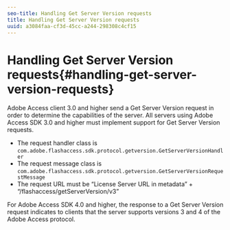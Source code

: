 ```yaml
---
seo-title: Handling Get Server Version requests
title: Handling Get Server Version requests
uuid: a3084faa-cf3d-45cc-a244-298308c4cf15
---
```


# Handling Get Server Version requests{#handling-get-server-version-requests}

Adobe Access client 3.0 and higher send a Get Server Version request in order to determine the capabilities of the server. All servers using Adobe Access SDK 3.0 and higher must implement support for Get Server Version requests.

* The request handler class is `com.adobe.flashaccess.sdk.protocol.getversion.GetServerVersionHandler` 
* The request message class is `com.adobe.flashaccess.sdk.protocol.getversion.GetServerVersionRequestMessage` 
* The request URL must be “License Server URL in metadata” + “/flashaccess/getServerVersion/v3”

For Adobe Access SDK 4.0 and higher, the response to a Get Server Version request indicates to clients that the server supports versions 3 and 4 of the Adobe Access protocol. 
